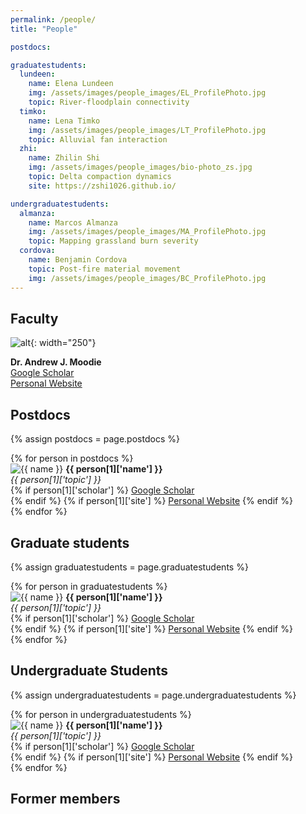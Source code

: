 ```yaml
---
permalink: /people/
title: "People"

postdocs:

graduatestudents:
  lundeen:
    name: Elena Lundeen
    img: /assets/images/people_images/EL_ProfilePhoto.jpg
    topic: River-floodplain connectivity 
  timko:
    name: Lena Timko
    img: /assets/images/people_images/LT_ProfilePhoto.jpg
    topic: Alluvial fan interaction
  zhi:
    name: Zhilin Shi
    img: /assets/images/people_images/bio-photo_zs.jpg
    topic: Delta compaction dynamics
    site: https://zshi1026.github.io/

undergraduatestudents:
  almanza:
    name: Marcos Almanza
    img: /assets/images/people_images/MA_ProfilePhoto.jpg
    topic: Mapping grassland burn severity
  cordova:
    name: Benjamin Cordova
    topic: Post-fire material movement
    img: /assets/images/people_images/BC_ProfilePhoto.jpg
---
```



<!-- Note, the css that controls the display of the headshots is in _home.scss -->
<!-- Code here and in the css is based on: https://dmnfarrell.github.io/software/jekyll-galleries -->

## Faculty

![alt](/assets/images/people_images/moodie_2022_tamu_lowres.jpg){: width="250"}

**Dr. Andrew J. Moodie**\
[Google Scholar](https://scholar.google.com/citations?user=8wtbbNsAAAAJ)\
[Personal Website](https://andrewjmoodie.com)


## Postdocs

{% assign postdocs = page.postdocs %}
<div class ="image-gallery">
{% for person in postdocs %}
  <div class="box">
      <img src="{{ person[1]['img'] }}{{ name }} " alt="{{ name }}"  class="img-gallery" />
    <b>{{ person[1]['name'] }}</b><br>
    <i>{{ person[1]['topic'] }}</i><br>
    {% if person[1]['scholar'] %}
      <a href="{{ person[1]['scholar'] }}">Google Scholar</a><br>
    {% endif %}
    {% if person[1]['site'] %}
      <a href="{{ person[1]['site'] }}">Personal Website</a>
    {% endif %}
  </div>
{% endfor %}
</div>



## Graduate students

{% assign graduatestudents = page.graduatestudents %}
<div class ="image-gallery">
{% for person in graduatestudents %}
  <div class="box">
      <img src="{{ person[1]['img'] }}{{ name }} " alt="{{ name }}"  class="img-gallery" />
    <b>{{ person[1]['name'] }}</b><br>
    <i>{{ person[1]['topic'] }}</i><br>
    {% if person[1]['scholar'] %}
      <a href="{{ person[1]['scholar'] }}">Google Scholar</a><br>
    {% endif %}
    {% if person[1]['site'] %}
      <a href="{{ person[1]['site'] }}">Personal Website</a>
    {% endif %}
  </div>
{% endfor %}
</div>



## Undergraduate Students 

{% assign undergraduatestudents = page.undergraduatestudents %}
<div class ="image-gallery">
{% for person in undergraduatestudents %}
  <div class="box">
      <img src="{{ person[1]['img'] }}{{ name }} " alt="{{ name }}"  class="img-gallery" />
    <b>{{ person[1]['name'] }}</b><br>
    <i>{{ person[1]['topic'] }}</i><br>
    {% if person[1]['scholar'] %}
      <a href="{{ person[1]['scholar'] }}">Google Scholar</a><br>
    {% endif %}
    {% if person[1]['site'] %}
      <a href="{{ person[1]['site'] }}">Personal Website</a>
    {% endif %}
  </div>
{% endfor %}
</div>



## Former members
<!-- None yet. Will be a table of name, position, dates, and "now at" -->
